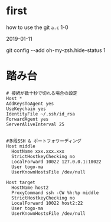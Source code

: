 first
=====
how to use the git
`a.c`
1-0


2019-01-11

git config --add oh-my-zsh.hide-status 1


# 踏み台
```
# 接続が数十秒で切れる場合の設定
Host *
AddKeysToAgent yes
UseKeychain yes
IdentityFile ~/.ssh/id_rsa
ForwardAgent yes
ServerAliveInterval 25


#多段SSH & ポートフォワーディング
Host middle
  HostName xxx.xxx.xxx
  StrictHostkeyChecking no
  LocalForward 10022 127.0.0.1:10022
  User togo-ma
  UserKnownHostsFile /dev/null

Host target
  HostName host2
  ProxyCommand ssh -CW %h:%p middle
  StrictHostkeyChecking no
  LocalForward 10022 host2:22
  User togo-ma
  UserKnownHostsFile /dev/null
```
